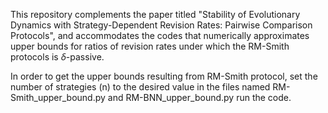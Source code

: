This repository complements the paper titled "Stability of Evolutionary Dynamics with Strategy-Dependent Revision Rates: Pairwise Comparison Protocols", and 
accommodates the codes that numerically approximates upper bounds for ratios of revision rates under which the RM-Smith protocols is $\delta$-passive.

In order to get the upper bounds resulting from RM-Smith protocol, set the number of strategies (n) to the desired value in the files named RM-Smith_upper_bound.py
and RM-BNN_upper_bound.py run the code.
